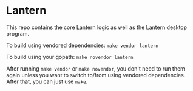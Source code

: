 # Lantern

This repo contains the core Lantern logic as well as the Lantern desktop
program.

To build using vendored dependencies: `make vendor lantern`

To build using your gopath: `make novendor lantern`

After running `make vendor` or `make novendor`, you don't need to run them again
unless you want to switch to/from using vendored dependencies.  After that, you
can just use `make`.
